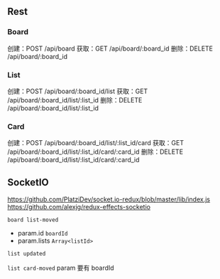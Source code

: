 ## Rest

### Board

创建：POST /api/board
获取：GET /api/board/:board_id
删除：DELETE /api/board/:board_id

### List

创建：POST /api/board/:board_id/list
获取：GET /api/board/:board_id/list/:list_id
删除：DELETE /api/board/:board_id/list/:list_id

### Card

创建：POST /api/board/:board_id/list/:list_id/card
获取：GET /api/board/:board_id/list/:list_id/card/:card_id
删除：DELETE /api/board/:board_id/list/:list_id/card/:card_id

## SocketIO

https://github.com/PlatziDev/socket.io-redux/blob/master/lib/index.js
https://github.com/alexjg/redux-effects-socketio

`board list-moved`

* param.id `boardId`
* param.lists `Array<listId>`

`list updated`

`list card-moved` param 要有 boardId
